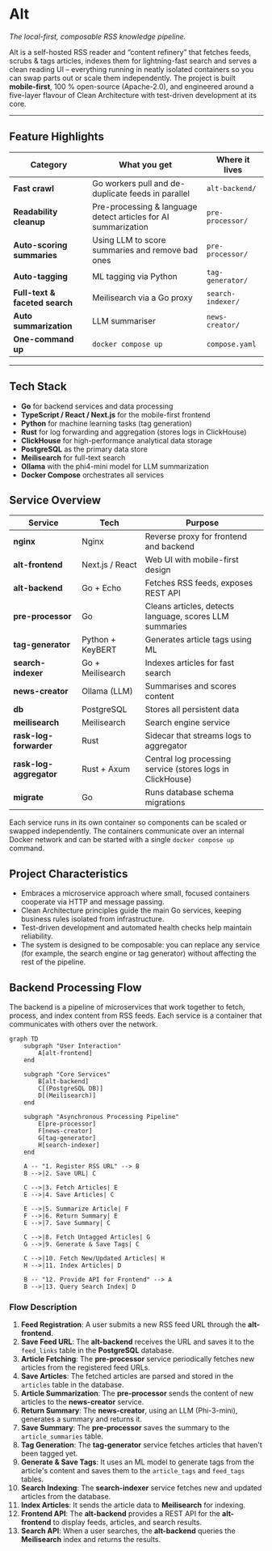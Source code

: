 # Alt

_The local-first, composable RSS knowledge pipeline._

Alt is a self-hosted RSS reader and “content refinery” that fetches feeds, scrubs & tags articles, indexes them for lightning-fast search and serves a clean reading UI – everything running in neatly isolated containers so you can swap parts out or scale them independently.
The project is built **mobile-first**, 100 % open-source (Apache-2.0), and engineered around a five-layer flavour of Clean Architecture with test-driven development at its core.

---

## Feature Highlights

| Category | What you get | Where it lives |
|----------|--------------|----------------|
| **Fast crawl** | Go workers pull and de-duplicate feeds in parallel | `alt-backend/` |
| **Readability cleanup** | Pre-processing & language detect articles for AI summarization | `pre-processor/` |
| **Auto-scoring summaries** | Using LLM to score summaries and remove bad ones | `pre-processor/` |
| **Auto-tagging** | ML tagging via Python | `tag-generator/` |
| **Full-text & faceted search** | Meilisearch via a Go proxy | `search-indexer/` |
| **Auto summarization** | LLM summariser | `news-creator/` |
| **One-command up** | `docker compose up` | `compose.yaml` |

---

## Tech Stack

- **Go** for backend services and data processing
- **TypeScript / React / Next.js** for the mobile-first frontend
- **Python** for machine learning tasks (tag generation)
- **Rust** for log forwarding and aggregation (stores logs in ClickHouse)
- **ClickHouse** for high-performance analytical data storage
- **PostgreSQL** as the primary data store
- **Meilisearch** for full-text search
- **Ollama** with the phi4-mini model for LLM summarization
- **Docker Compose** orchestrates all services

## Service Overview

| Service | Tech | Purpose |
|---------|------|---------|
| **nginx** | Nginx | Reverse proxy for frontend and backend |
| **alt-frontend** | Next.js / React | Web UI with mobile-first design |
| **alt-backend** | Go + Echo | Fetches RSS feeds, exposes REST API |
| **pre-processor** | Go | Cleans articles, detects language, scores LLM summaries |
| **tag-generator** | Python + KeyBERT | Generates article tags using ML |
| **search-indexer** | Go + Meilisearch | Indexes articles for fast search |
| **news-creator** | Ollama (LLM) | Summarises and scores content |
| **db** | PostgreSQL | Stores all persistent data |
| **meilisearch** | Meilisearch | Search engine service |
| **rask-log-forwarder** | Rust | Sidecar that streams logs to aggregator |
| **rask-log-aggregator** | Rust + Axum | Central log processing service (stores logs in ClickHouse) |
| **migrate** | Go | Runs database schema migrations |

Each service runs in its own container so components can be scaled or swapped independently. The containers communicate over an internal Docker network and can be started with a single `docker compose up` command.

## Project Characteristics

- Embraces a microservice approach where small, focused containers cooperate via HTTP and message passing.
- Clean Architecture principles guide the main Go services, keeping business rules isolated from infrastructure.
- Test-driven development and automated health checks help maintain reliability.
- The system is designed to be composable: you can replace any service (for example, the search engine or tag generator) without affecting the rest of the pipeline.

## Backend Processing Flow

The backend is a pipeline of microservices that work together to fetch, process, and index content from RSS feeds. Each service is a container that communicates with others over the network.

```mermaid
graph TD
    subgraph "User Interaction"
        A[alt-frontend]
    end

    subgraph "Core Services"
        B[alt-backend]
        C[(PostgreSQL DB)]
        D[(Meilisearch)]
    end

    subgraph "Asynchronous Processing Pipeline"
        E[pre-processor]
        F[news-creator]
        G[tag-generator]
        H[search-indexer]
    end

    A -- "1. Register RSS URL" --> B
    B -->|2. Save URL| C
    
    C -->|3. Fetch Articles| E
    E -->|4. Save Articles| C
    
    E -->|5. Summarize Article| F
    F -->|6. Return Summary| E
    E -->|7. Save Summary| C
    
    C -->|8. Fetch Untagged Articles| G
    G -->|9. Generate & Save Tags| C
    
    C -->|10. Fetch New/Updated Articles| H
    H -->|11. Index Articles| D
    
    B -- "12. Provide API for Frontend" --> A
    B -->|13. Query Search Index| D

```

### Flow Description

1.  **Feed Registration**: A user submits a new RSS feed URL through the **alt-frontend**.
2.  **Save Feed URL**: The **alt-backend** receives the URL and saves it to the `feed_links` table in the **PostgreSQL** database.
3.  **Article Fetching**: The **pre-processor** service periodically fetches new articles from the registered feed URLs.
4.  **Save Articles**: The fetched articles are parsed and stored in the `articles` table in the database.
5.  **Article Summarization**: The **pre-processor** sends the content of new articles to the **news-creator** service.
6.  **Return Summary**: The **news-creator**, using an LLM (Phi-3-mini), generates a summary and returns it.
7.  **Save Summary**: The **pre-processor** saves the summary to the `article_summaries` table.
8.  **Tag Generation**: The **tag-generator** service fetches articles that haven't been tagged yet.
9.  **Generate & Save Tags**: It uses an ML model to generate tags from the article's content and saves them to the `article_tags` and `feed_tags` tables.
10. **Search Indexing**: The **search-indexer** service fetches new and updated articles from the database.
11. **Index Articles**: It sends the article data to **Meilisearch** for indexing.
12. **Frontend API**: The **alt-backend** provides a REST API for the **alt-frontend** to display feeds, articles, and search results.
13. **Search API**: When a user searches, the **alt-backend** queries the **Meilisearch** index and returns the results.

